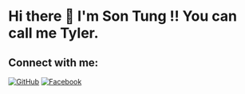 # Hi there 👋 I'm Son Tung !! You can call me Tyler.

## Connect with me:

[![GitHub](https://img.shields.io/badge/GitHub-333?style=for-the-badge&logo=github)](https://github.com/sontung0511)
[![Facebook](https://img.shields.io/badge/Facebook-1877F2?style=for-the-badge&logo=facebook)]((https://www.facebook.com/sontung0511/))


